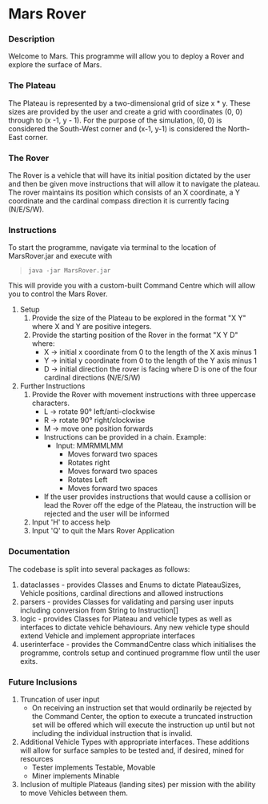 # Mars Rover

### Description

Welcome to Mars. This programme will allow you to deploy a Rover and explore the surface of Mars.

### The Plateau

The Plateau is represented by a two-dimensional grid of size x * y. These sizes are provided by the user and create a grid with coordinates (0, 0) through to (x -1, y - 1).
For the purpose of the simulation, (0, 0) is considered the South-West corner and (x-1, y-1) is considered the North-East corner.

### The Rover

The Rover is a vehicle that will have its initial position dictated by the user and then be given move instructions that will allow it to navigate the plateau.
The rover maintains its position which consists of an X coordinate, a Y coordinate and the cardinal compass direction it is currently facing (N/E/S/W).

### Instructions

To start the programme, navigate via terminal to the location of MarsRover.jar and execute with

> `java -jar MarsRover.jar`

This will provide you with a custom-built Command Centre which will allow you to control the Mars Rover.

1. Setup
   1. Provide the size of the Plateau to be explored in the format "X Y" where X and Y are positive integers.
   2. Provide the starting position of the Rover in the format "X Y D" where:
      - X -> initial x coordinate from 0 to the length of the X axis minus 1
      - Y -> initial y coordinate from 0 to the length of the Y axis minus 1
      - D -> initial direction the rover is facing where D is one of the four cardinal directions (N/E/S/W)
2. Further Instructions
   1. Provide the Rover with movement instructions with three uppercase characters.
      - L -> rotate 90&deg; left/anti-clockwise
      - R -> rotate 90&deg; right/clockwise
      - M -> move one position forwards
      - Instructions can be provided in a chain. Example:
        - Input: MMRMMLMM
          - Moves forward two spaces
          - Rotates right
          - Moves forward two spaces
          - Rotates Left
          - Moves forward two spaces
      - If the user provides instructions that would cause a collision or lead the Rover off the edge of the Plateau, the instruction will be rejected and the user will be informed
   2. Input 'H' to access help
   3. Input 'Q' to quit the Mars Rover Application


### Documentation

The codebase is split into several packages as follows:

1. dataclasses - provides Classes and Enums to dictate PlateauSizes, Vehicle positions, cardinal directions and allowed instructions
2. parsers - provides Classes for validating and parsing user inputs including conversion from String to Instruction[]
3. logic - provides Classes for Plateau and vehicle types as well as interfaces to dictate vehicle behaviours. Any new vehicle type should extend Vehicle and implement appropriate interfaces
4. userinterface - provides the CommandCentre class which initialises the programme, controls setup and continued programme flow until the user exits.

### Future Inclusions

1. Truncation of user input
   - On receiving an instruction set that would ordinarily be rejected by the Command Center, the option to execute a truncated instruction set will be offered which will execute the instruction up until but not including the individual instruction that is invalid.
2. Additional Vehicle Types with appropriate interfaces. These additions will allow for surface samples to be tested and, if desired, mined for resources
   - Tester implements Testable, Movable
   - Miner implements Minable
3. Inclusion of multiple Plateaus (landing sites) per mission with the ability to move Vehicles between them.
